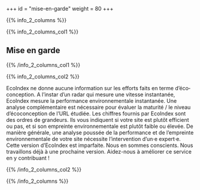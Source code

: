 +++
id = "mise-en-garde"
weight = 80
+++

{{% info_2_columns %}}

{{% info_2_columns_col1 %}}

## Mise en garde

{{% /info_2_columns_col1 %}}

{{% info_2_columns_col2 %}}

EcoIndex ne donne aucune information sur les efforts faits en terme d’éco&shy;conception. A l’instar d’un radar qui
mesure une vitesse instantanée, EcoIndex mesure la performance environnementale instantanée. Une analyse complémentaire
est nécessaire pour évaluer la maturité / le niveau d’éco&shy;conception de l’URL étudiée. Les chiffres fournis par
EcoIndex sont des ordres de grandeurs. Ils vous indiquent si votre site est plutôt efficient ou pas, et si son empreinte
environnementale est plutôt faible ou élevée. De manière générale, une analyse poussée de la performance et de
l’empreinte environnementale de votre site nécessite l’intervention d’un·e expert·e. Cette version d’EcoIndex est
imparfaite. Nous en sommes conscients. Nous travaillons déjà à une prochaine version. Aidez-nous à améliorer ce service
en y contribuant !

{{% /info_2_columns_col2 %}}

{{% /info_2_columns %}}
